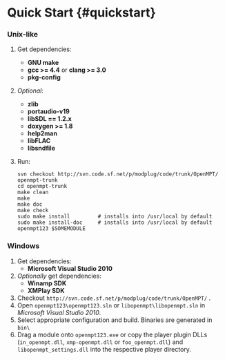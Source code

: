 
Quick Start {#quickstart}
===========


### Unix-like

 1. Get dependencies:
     -  **GNU make**
     -  **gcc >= 4.4** or **clang >= 3.0**
     -  **pkg-config**
 2. *Optional*:
     -  **zlib**
     -  **portaudio-v19**
     -  **libSDL == 1.2.x**
     -  **doxygen >= 1.8**
     -  **help2man**
     -  **libFLAC**
     -  **libsndfile**
 3. Run:
    
        svn checkout http://svn.code.sf.net/p/modplug/code/trunk/OpenMPT/ openmpt-trunk
        cd openmpt-trunk
        make clean
        make
        make doc
        make check
        sudo make install         # installs into /usr/local by default
        sudo make install-doc     # installs into /usr/local by default
        openmpt123 $SOMEMODULE

### Windows

 1. Get dependencies:
     -  **Microsoft Visual Studio 2010**
 2. *Optionally* get dependencies:
     -  **Winamp SDK**
     -  **XMPlay SDK**
 3. Checkout `http://svn.code.sf.net/p/modplug/code/trunk/OpenMPT/` .
 4. Open `openmpt123\openmpt123.sln` or `libopenmpt\libopenmpt.sln` in *Microsoft Visual Studio 2010*.
 5. Select appropriate configuration and build. Binaries are generated in `bin\`
 6. Drag a module onto `openmpt123.exe` or copy the player plugin DLLs (`in_openmpt.dll`, `xmp-openmpt.dll` or `foo_openmpt.dll`) and `libopenmpt_settings.dll` into the respective player directory.

